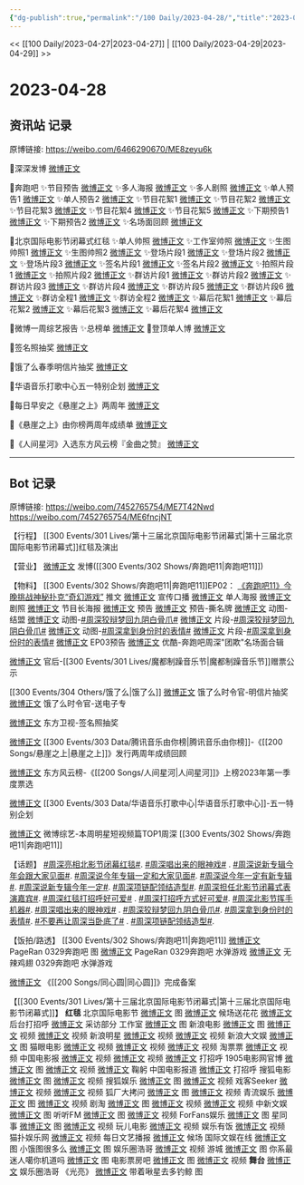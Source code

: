 ```yaml
---
{"dg-publish":true,"permalink":"/100 Daily/2023-04-28/","title":"2023-04-28","created":"2023-04-28T19:47:59.318+08:00","updated":"2023-04-29T16:56:50.847+08:00"}
---
```



<< [[100 Daily/2023-04-27\|2023-04-27]] | [[100 Daily/2023-04-29\|2023-04-29]] >>

# 2023-04-28

## 资讯站 记录

原博链接: https://weibo.com/6466290670/ME8zeyu6k

💫深深发博 [微博正文](https://weibo.com/6466290670/4895567287948050)

💫奔跑吧
✨节目预告 [微博正文](https://weibo.com/6466290670/4895446754921102)
✨多人海报 [微博正文](https://weibo.com/6466290670/4895470655377436)
✨多人剧照 [微博正文](https://weibo.com/6466290670/4895480867461154)
✨单人预告1 [微博正文](https://weibo.com/6466290670/4895447971267293)
✨单人预告2 [微博正文](https://weibo.com/6466290670/4895466976707196)
✨节目花絮1 [微博正文](https://weibo.com/6466290670/4895605741061081)
✨节目花絮2 [微博正文](https://weibo.com/6466290670/4895607448410476)
✨节目花絮3 [微博正文](https://weibo.com/6466290670/4895609888706186)
✨节目花絮4 [微博正文](https://weibo.com/6466290670/4895613830824822)
✨节目花絮5 [微博正文](https://weibo.com/6466290670/4895628155163956)
✨下期预告1 [微博正文](https://weibo.com/6466290670/4895629245161843)
✨下期预告2 [微博正文](https://weibo.com/6466290670/4895636094191729)
✨名场面回顾 [微博正文](https://weibo.com/6466290670/4895524039955740)

💫北京国际电影节闭幕式红毯
✨单人帅照 [微博正文](https://weibo.com/6466290670/4895566242776999)
✨工作室帅照 [微博正文](https://weibo.com/6466290670/4895626779166133)
✨生图帅照1 [微博正文](https://weibo.com/6466290670/4895561160069839)
✨生图帅照2 [微博正文](https://weibo.com/6466290670/4895561537554115)
✨登场片段1 [微博正文](https://weibo.com/6466290670/4895562439330313)
✨登场片段2 [微博正文](https://weibo.com/6466290670/4895565123684612)
✨登场片段3 [微博正文](https://weibo.com/6466290670/4895636304431106)
✨签名片段1 [微博正文](https://weibo.com/6466290670/4895564548805518)
✨签名片段2 [微博正文](https://weibo.com/6466290670/4895643301318926)
✨拍照片段1 [微博正文](https://weibo.com/6466290670/4895558772463139)
✨拍照片段2 [微博正文](https://weibo.com/6466290670/4895559515898057)
✨群访片段1 [微博正文](https://weibo.com/6466290670/4895563630251267)
✨群访片段2 [微博正文](https://weibo.com/6466290670/4895563952430701)
✨群访片段3 [微博正文](https://weibo.com/6466290670/4895565428822325)
✨群访片段4 [微博正文](https://weibo.com/6466290670/4895565530536396)
✨群访片段5 [微博正文](https://weibo.com/6466290670/4895623629771218)
✨群访片段6 [微博正文](https://weibo.com/6466290670/4895647550146478)
✨群访全程1 [微博正文](https://weibo.com/6466290670/4895564242619880)
✨群访全程2 [微博正文](https://weibo.com/6466290670/4895564297144477)
✨幕后花絮1 [微博正文](https://weibo.com/6466290670/4895566988840241)
✨幕后花絮2 [微博正文](https://weibo.com/6466290670/4895581812559970)
✨幕后花絮3 [微博正文](https://weibo.com/6466290670/4895582085450340)
✨幕后花絮4 [微博正文](https://weibo.com/6466290670/4895589403197876)

💫微博一周综艺报告
✨总榜单 [微博正文](https://weibo.com/6466290670/4895555324740900)
💫登顶单人博 [微博正文](https://weibo.com/6466290670/4895607909258160)

💫签名照抽奖 [微博正文](https://weibo.com/6466290670/4895523092563119)

💫饿了么春季明信片抽奖 [微博正文](https://weibo.com/6466290670/4895468234998140)

💫华语音乐打歌中心五一特别企划 [微博正文](https://weibo.com/6466290670/4895528732594524)

💫每日早安之《悬崖之上》两周年 [微博正文](https://weibo.com/6466290670/4895414190605987)

💫《悬崖之上》由你榜两周年成绩单 [微博正文](https://weibo.com/6466290670/4895467667720418)

💫《人间星河》入选东方风云榜『金曲之赞』 [微博正文](https://weibo.com/6466290670/4895529319796879)

---
## Bot 记录

原博链接: 
https://weibo.com/7452765754/ME7T42Nwd
https://weibo.com/7452765754/ME6fncjNT

【行程】
[[300 Events/301 Lives/第十三届北京国际电影节闭幕式\|第十三届北京国际电影节闭幕式]]红毯及演出

【营业】
[微博正文](http://weibo.com/1736988591/ME67ub44O) 发博([[300 Events/302 Shows/奔跑吧11\|奔跑吧11]])

【物料】
[[300 Events/302 Shows/奔跑吧11\|奔跑吧11]]EP02：
[《奔跑吧11》今晚挑战神秘扑克“奇幻游戏”](https://weibo.cn/sinaurl?u=https%3A%2F%2Fmp.weixin.qq.com%2Fs%2F5mxmvRUBNV2XriTTyO9O3g) 推文
[微博正文](https://weibo.com/5242381821/ME30UqjhO) 宣传口播
[微博正文](https://weibo.com/5242381821/ME3Br5x3U) 单人海报
[微博正文](https://weibo.com/5242381821/ME3JyAoNp) 剧照
[微博正文](https://weibo.com/5242381821/ME3THuqkk) 节目长海报
[微博正文](https://weibo.com/5242381821/ME2OJro5w) 预告
[微博正文](https://weibo.com/5242381821/ME4vQ1ahu) 预告-撕名牌
[微博正文](https://weibo.com/5242381821/ME6PzpJa0) 动图-结盟
[微博正文](https://weibo.com/5242381821/ME7e1yJAo) 动图-[#周深狡辩梦回九阴白骨爪#](https://s.weibo.com/weibo?q=%23%E5%91%A8%E6%B7%B1%E7%8B%A1%E8%BE%A9%E6%A2%A6%E5%9B%9E%E4%B9%9D%E9%98%B4%E7%99%BD%E9%AA%A8%E7%88%AA%23)
[微博正文](https://weibo.com/1878335471/ME7giff71) 片段-[#周深狡辩梦回九阴白骨爪#](https://s.weibo.com/weibo?q=%23%E5%91%A8%E6%B7%B1%E7%8B%A1%E8%BE%A9%E6%A2%A6%E5%9B%9E%E4%B9%9D%E9%98%B4%E7%99%BD%E9%AA%A8%E7%88%AA%23)
[微博正文](https://weibo.com/5242381821/ME7gPkU7r) 动图-[#周深拿到身份时的表情#](https://s.weibo.com/weibo?q=%23%E5%91%A8%E6%B7%B1%E6%8B%BF%E5%88%B0%E8%BA%AB%E4%BB%BD%E6%97%B6%E7%9A%84%E8%A1%A8%E6%83%85%23)
[微博正文](http://weibo.com/2110705772/ME7koFgZg) 片段-[#周深拿到身份时的表情#](https://s.weibo.com/weibo?q=%23%E5%91%A8%E6%B7%B1%E6%8B%BF%E5%88%B0%E8%BA%AB%E4%BB%BD%E6%97%B6%E7%9A%84%E8%A1%A8%E6%83%85%23)
[微博正文](https://weibo.com/5242381821/ME7FL49ZP) EP03预告
[微博正文](http://weibo.com/1642904381/ME4AYeFkd) 优酷-奔跑吧周深"团欺"名场面合辑

[微博正文](http://weibo.com/5248300719/ME4lyxU5I) 官后-[[300 Events/301 Lives/魔都制躁音乐节\|魔都制躁音乐节]]赠票公示

[[300 Events/304 Others/饿了么\|饿了么]]
[微博正文](http://weibo.com/7756461320/ME3hXaweu) 饿了么时令官-明信片抽奖
[微博正文](http://weibo.com/7756461320/ME6TDrUbF) 饿了么时令官-送电子专

[微博正文](http://weibo.com/1767910704/ME4IozZVf) 东方卫视-签名照抽奖

[微博正文](http://weibo.com/6733257358/ME3pW8BLz) [[300 Events/303 Data/腾讯音乐由你榜\|腾讯音乐由你榜]]-《[[200 Songs/悬崖之上\|悬崖之上]]》发行两周年成绩回顾

[微博正文](http://weibo.com/7779932378/ME3FuCEPf) 东方风云榜-《[[200 Songs/人间星河\|人间星河]]》上榜2023年第一季度票选

[微博正文](http://weibo.com/7186370005/ME4bY3rmj) [[300 Events/303 Data/华语音乐打歌中心\|华语音乐打歌中心]]-五一特别企划

[微博正文](http://weibo.com/2110705772/ME5KwrSRm) 微博综艺-本周明星短视频篇TOP1周深 [[300 Events/302 Shows/奔跑吧11\|奔跑吧11]]

【话题】
[#周深亮相北影节闭幕红毯#](https://s.weibo.com/weibo?q=%23%E5%91%A8%E6%B7%B1%E4%BA%AE%E7%9B%B8%E5%8C%97%E5%BD%B1%E8%8A%82%E9%97%AD%E5%B9%95%E7%BA%A2%E6%AF%AF%23).
[#周深唱出来的眼神戏#](https://s.weibo.com/weibo?q=%23%E5%91%A8%E6%B7%B1%E5%94%B1%E5%87%BA%E6%9D%A5%E7%9A%84%E7%9C%BC%E7%A5%9E%E6%88%8F%23) .
[#周深说新专辑今年会跟大家见面#](https://s.weibo.com/weibo?q=%23%E5%91%A8%E6%B7%B1%E8%AF%B4%E6%96%B0%E4%B8%93%E8%BE%91%E4%BB%8A%E5%B9%B4%E4%BC%9A%E8%B7%9F%E5%A4%A7%E5%AE%B6%E8%A7%81%E9%9D%A2%23).
[#周深说今年专辑一定和大家见面#](https://s.weibo.com/weibo?q=%23%E5%91%A8%E6%B7%B1%E8%AF%B4%E4%BB%8A%E5%B9%B4%E4%B8%93%E8%BE%91%E4%B8%80%E5%AE%9A%E5%92%8C%E5%A4%A7%E5%AE%B6%E8%A7%81%E9%9D%A2%23).
[#周深说今年一定有新专辑#](https://s.weibo.com/weibo?q=%23%E5%91%A8%E6%B7%B1%E8%AF%B4%E4%BB%8A%E5%B9%B4%E4%B8%80%E5%AE%9A%E6%9C%89%E6%96%B0%E4%B8%93%E8%BE%91%23).
[#周深说新专辑今年一定#](https://s.weibo.com/weibo?q=%23%E5%91%A8%E6%B7%B1%E8%AF%B4%E6%96%B0%E4%B8%93%E8%BE%91%E4%BB%8A%E5%B9%B4%E4%B8%80%E5%AE%9A%23).
[#周深项链配领结造型#](https://s.weibo.com/weibo?q=%23%E5%91%A8%E6%B7%B1%E9%A1%B9%E9%93%BE%E9%85%8D%E9%A2%86%E7%BB%93%E9%80%A0%E5%9E%8B%23).
[#周深担任北影节闭幕式表演嘉宾#](https://s.weibo.com/weibo?q=%23%E5%91%A8%E6%B7%B1%E6%8B%85%E4%BB%BB%E5%8C%97%E5%BD%B1%E8%8A%82%E9%97%AD%E5%B9%95%E5%BC%8F%E8%A1%A8%E6%BC%94%E5%98%89%E5%AE%BE%23).
[#周深红毯打招呼好可爱#](https://s.weibo.com/weibo?q=%23%E5%91%A8%E6%B7%B1%E7%BA%A2%E6%AF%AF%E6%89%93%E6%8B%9B%E5%91%BC%E5%A5%BD%E5%8F%AF%E7%88%B1%23) .
[#周深打招呼方式好可爱#](https://s.weibo.com/weibo?q=%23%E5%91%A8%E6%B7%B1%E6%89%93%E6%8B%9B%E5%91%BC%E6%96%B9%E5%BC%8F%E5%A5%BD%E5%8F%AF%E7%88%B1%23).
[#周深北影节挥手机器#](https://s.weibo.com/weibo?q=%23%E5%91%A8%E6%B7%B1%E5%8C%97%E5%BD%B1%E8%8A%82%E6%8C%A5%E6%89%8B%E6%9C%BA%E5%99%A8%23).
[#周深唱出来的眼神戏#](https://s.weibo.com/weibo?q=%23%E5%91%A8%E6%B7%B1%E5%94%B1%E5%87%BA%E6%9D%A5%E7%9A%84%E7%9C%BC%E7%A5%9E%E6%88%8F%23) .
[#周深狡辩梦回九阴白骨爪#](https://s.weibo.com/weibo?q=%23%E5%91%A8%E6%B7%B1%E7%8B%A1%E8%BE%A9%E6%A2%A6%E5%9B%9E%E4%B9%9D%E9%98%B4%E7%99%BD%E9%AA%A8%E7%88%AA%23).
[#周深拿到身份时的表情#](https://s.weibo.com/weibo?q=%23%E5%91%A8%E6%B7%B1%E6%8B%BF%E5%88%B0%E8%BA%AB%E4%BB%BD%E6%97%B6%E7%9A%84%E8%A1%A8%E6%83%85%23).
[#不要再让周深当卧底了#](https://s.weibo.com/weibo?q=%23%E4%B8%8D%E8%A6%81%E5%86%8D%E8%AE%A9%E5%91%A8%E6%B7%B1%E5%BD%93%E5%8D%A7%E5%BA%95%E4%BA%86%23) .
[#周深项链配领结造型#](https://s.weibo.com/weibo?q=%23%E5%91%A8%E6%B7%B1%E9%A1%B9%E9%93%BE%E9%85%8D%E9%A2%86%E7%BB%93%E9%80%A0%E5%9E%8B%23).

【饭拍/路透】
[[300 Events/302 Shows/奔跑吧11\|奔跑吧11]]
[微博正文](http://weibo.com/7633014126/ME4nNt2TX) PageRan 0329奔跑吧 图
[微博正文](http://weibo.com/7633014126/ME7CgaDBc) PageRan 0329奔跑吧 水弹游戏
[微博正文](http://weibo.com/7495641082/ME7cp6Um7) 无辣鸡翅 0329奔跑吧 水弹游戏

[微博正文](http://weibo.com/1729562517/ME6331D7P) 《[[200 Songs/同心圆\|同心圆]]》完成备案

【[[300 Events/301 Lives/第十三届北京国际电影节闭幕式\|第十三届北京国际电影节闭幕式]]】
**红毯**
北京国际电影节
[微博正文](https://weibo.com/1874245651/ME62K4HRr) 图
[微博正文](https://weibo.com/1874245651/4895572391102849) 候场送花花
[微博正文](http://weibo.com/1874245651/ME6BYDUZh) 后台打招呼
[微博正文](http://weibo.com/1874245651/ME7vGEkHT) 采访部分
工作室
[微博正文](http://weibo.com/7478855230/ME7Foznsf) 图
新浪电影
[微博正文](https://weibo.com/1623886424/ME5UKAusF) 图
[微博正文](https://weibo.com/1623886424/ME5Uhkhr5) 视频
[微博正文](https://weibo.com/1623886424/ME5Wxo2pG) 视频
新浪明星
[微博正文](https://weibo.com/2921243620/ME5TadQuH) 视频
[微博正文](https://weibo.com/2921243620/ME5UIwpQb) 视频
新浪大文娱
[微博正文](https://weibo.com/6336553950/ME5T8Ezbp) 图
猫眼电影
[微博正文](https://weibo.com/2611607127/ME5T29Ddy) 视频
[微博正文](https://weibo.com/2611607127/ME5TZ3oDq) 视频
[微博正文](https://weibo.com/2611607127/ME5VsinLL) 视频
淘票票
[微博正文](https://weibo.com/2095820504/ME5ZyajH3) 视频
中国电影报
[微博正文](https://weibo.com/2304129841/ME5XfE1Vm) 视频
[微博正文](https://weibo.com/2304129841/ME5YhhAsw) 视频
[微博正文](http://weibo.com/2304129841/ME6tLx7fV) 打招呼
1905电影网官博
[微博正文](http://weibo.com/1635270132/ME5ZI8Itd) 图
[微博正文](http://weibo.com/1635270132/ME5VXDM5J) 视频
[微博正文](http://weibo.com/1635270132/ME7OyxKow) 鞠躬
中国电影报道
[微博正文](http://weibo.com/1261788454/ME6mECp7I) 打招呼
搜狐电影
[微博正文](https://weibo.com/2206724733/ME5VC5KYx) 图
[微博正文](https://weibo.com/2206724733/ME631hmmt) 视频
搜狐娱乐
[微博正文](http://weibo.com/1843633441/ME5UX2u8g) 图
[微博正文](https://weibo.com/1843633441/ME6GApzIJ) 视频
戏客Seeker
[微博正文](https://weibo.com/6891885433/ME5Y32gqr) 视频
[微博正文](https://weibo.com/6891885433/ME5ZSgZjD) 视频
狐厂大拷问
[微博正文](https://weibo.com/6525010965/ME5TM15d0) 图
[微博正文](https://weibo.com/6525010965/ME5YEwzI0) 视频
青流娱乐
[微博正文](https://weibo.com/6192935507/ME5Uy9PU8) 图
[微博正文](https://weibo.com/6192935507/ME61JvoQf) 视频
剧淘
[微博正文](https://weibo.com/5697928291/ME5VVi5cd) 图
[微博正文](https://weibo.com/5697928291/ME5UeDsXD) 视频
[微博正文](https://weibo.com/5697928291/ME5X80sJB) 视频
中新文娱
[微博正文](https://weibo.com/7728745629/ME5U5a75P) 图
听听FM
[微博正文](https://weibo.com/5168259491/ME5W3gNcY) 图
[微博正文](https://weibo.com/5168259491/ME5TWiakz) 视频
ForFans娱乐
[微博正文](https://weibo.com/5612234891/ME5VGbIaX) 图
星同事
[微博正文](https://weibo.com/7090942012/ME5UkBp7Q) 图
[微博正文](https://weibo.com/7090942012/ME5Zuhyh2) 视频
玩儿电影
[微博正文](https://weibo.com/2547827413/ME5T0b3nE) 视频
娱乐有饭
[微博正文](https://weibo.com/1893711543/ME5UmDhGH) 视频
猫扑娱乐网
[微博正文](https://weibo.com/2684521402/ME5YAqCTv) 视频
每日文艺播报
[微博正文](https://weibo.com/1283367840/ME64L5o5H) 候场
国际文娱在线
[微博正文](http://weibo.com/1846116411/ME5VhCRwk) 图
小饿图很多么
[微博正文](http://weibo.com/5311514508/ME70Gbaa3) 图
娱乐圈浩哥
[微博正文](http://weibo.com/6873876180/ME5VJ7WF5) 视频
游城
[微博正文](http://weibo.com/1801743981/ME5YWCtxQ) 图
你系最迷人噶你机道吗
[微博正文](http://weibo.com/7724525486/ME63efg4x) 图
电影票房吧
[微博正文](https://weibo.com/3348078992/ME62s3dy1) 图
[微博正文](https://weibo.com/3348078992/ME6dT1SXG) 视频
**舞台**
[微博正文](http://weibo.com/6873876180/ME7ghCw68) 娱乐圈浩哥 《光亮》
[微博正文](http://weibo.com/3246571812/ME7CzmYJZ) 带着啾星去多钓鲸  图